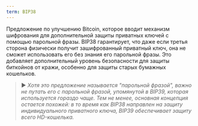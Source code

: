 ```yaml
---
term: BIP38
---
```


Предложение по улучшению Bitcoin, которое вводит механизм шифрования для дополнительной защиты приватных ключей с помощью парольной фразы. BIP38 гарантирует, что даже если третья сторона физически получит зашифрованный приватный ключ, она не сможет использовать его без знания его парольной фразы. Это добавляет дополнительный уровень безопасности для защиты биткойнов от кражи, особенно для защиты старых бумажных кошельков.

> ► *Хотя это предложение называется "парольной фразой", важно не путать его с парольной фразой, упомянутой в BIP39, которая используется гораздо чаще. Тем не менее, основная концепция остается похожей: в то время как BIP38 направлен на защиту индивидуального приватного ключа, BIP39 обеспечивает защиту всего HD-кошелька.*